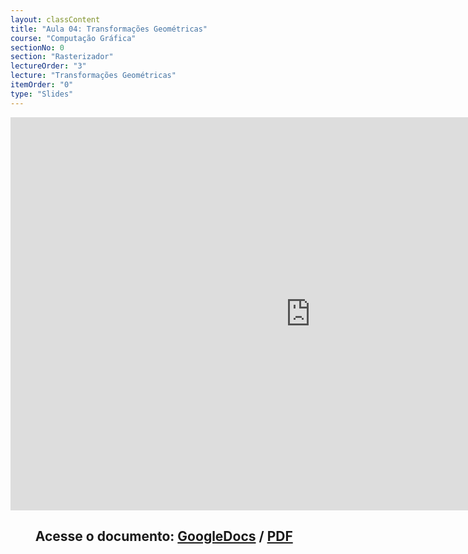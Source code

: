 ```yaml
---
layout: classContent
title: "Aula 04: Transformações Geométricas"
course: "Computação Gráfica"
sectionNo: 0
section: "Rasterizador"
lectureOrder: "3"
lecture: "Transformações Geométricas"
itemOrder: "0"
type: "Slides"
---
```


<iframe src="https://docs.google.com/presentation/d/e/2PACX-1vQPHdgjTppL9ZFu-fqXr8PrYgk9apaY_HN-9CkDZHGLZen__X2S6YJHt3JOpy_6SCoo_Fn73BRWLUug/embed?start=false&loop=false&delayms=3000" frameborder="0" width="960" height="629" allowfullscreen="true" mozallowfullscreen="true" webkitallowfullscreen="true"></iframe>

## &nbsp;&nbsp;&nbsp;&nbsp;&nbsp;&nbsp;&nbsp;&nbsp;Acesse o documento: [GoogleDocs](https://docs.google.com/presentation/d/1sTQosZivPSggxEYMhfyWhwYqELk3WuS2mIgRD58FViU/preview?rm=minimal&usp=sharing) / [PDF](https://drive.google.com/file/d/1XcouGyRQu0nRUTJSSp_i6kVkjheqeHvn/view?usp=sharing)
